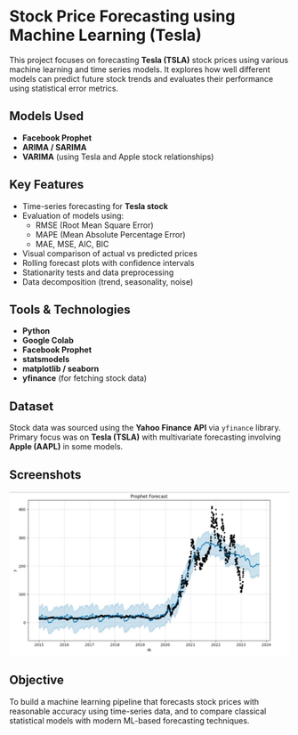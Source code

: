 #  Stock Price Forecasting using Machine Learning (Tesla)

This project focuses on forecasting **Tesla (TSLA)** stock prices using various machine learning and time series models. It explores how well different models can predict future stock trends and evaluates their performance using statistical error metrics.

##  Models Used

- **Facebook Prophet**
- **ARIMA / SARIMA**
- **VARIMA** (using Tesla and Apple stock relationships)

##  Key Features

- Time-series forecasting for **Tesla stock**
- Evaluation of models using:
  -  RMSE (Root Mean Square Error)
  -  MAPE (Mean Absolute Percentage Error)
  -  MAE, MSE, AIC, BIC
- Visual comparison of actual vs predicted prices
- Rolling forecast plots with confidence intervals
- Stationarity tests and data preprocessing
- Data decomposition (trend, seasonality, noise)

##  Tools & Technologies

- **Python**
- **Google Colab**
- **Facebook Prophet**
- **statsmodels**
- **matplotlib / seaborn**
- **yfinance** (for fetching stock data)

##  Dataset

Stock data was sourced using the **Yahoo Finance API** via `yfinance` library. Primary focus was on **Tesla (TSLA)** with multivariate forecasting involving **Apple (AAPL)** in some models.

##  Screenshots

![Facebook Prophet Forecast](https://github.com/VIGNESHK-2564/ML-Project/blob/main/Facebook%20Prophet.jpg?raw=true)

##  Objective

To build a machine learning pipeline that forecasts stock prices with reasonable accuracy using time-series data, and to compare classical statistical models with modern ML-based forecasting techniques.
